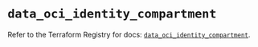 # `data_oci_identity_compartment`

Refer to the Terraform Registry for docs: [`data_oci_identity_compartment`](https://registry.terraform.io/providers/hashicorp/oci/7.19.0/docs/data-sources/identity_compartment).
